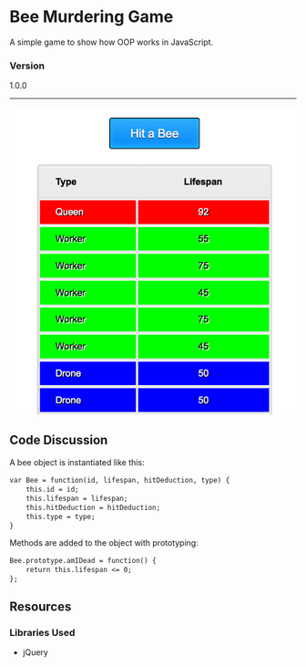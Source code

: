 # Bee Murdering Game

A simple game to show how OOP works in JavaScript.

### Version

1.0.0

---

![Screenshot](readme/screenshot.png?raw=true)

## Code Discussion

A bee object is instantiated like this:

```
var Bee = function(id, lifespan, hitDeduction, type) {
    this.id = id;
    this.lifespan = lifespan;
    this.hitDeduction = hitDeduction;
    this.type = type;
}
```

Methods are added to the object with prototyping:

```
Bee.prototype.amIDead = function() {
    return this.lifespan <= 0;
};
```

## Resources

### Libraries Used

* jQuery

